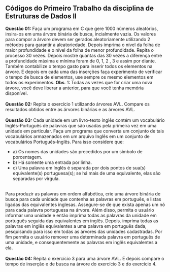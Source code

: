 ## Códigos do Primeiro Trabalho da disciplina de Estruturas de Dados II

<b>Questão 01:</b> Faça um programa em C que gere 1000 números aleatórios, insira-os em uma árvore binária de busca, incialmente vazia. Os valores para compor a árvore devem ser gerados aleatoriamente utilizando 2 métodos para garantir a aleatoriedade. Depois imprima o nível da folha de maior profundidade e o nível da folha de menor profundidade. Repita o processo 30 vezes. Depois mostre quantas das 30 vezes a diferença entre a profundidade máxima e mínima foram de 0, 1, 2 , 3 e assim por diante. Também contabilize o tempo gasto para inserir todos os elementos na árvore. E depois em cada uma das inserções faça experimento de verificar o tempo de busca de elementos, use sempre os mesmo elementos em todos os experimentos. **Obs**. 1: Todas as vezes que for criar uma nova árvore, você deve liberar a anterior, para que você tenha memória disponível.
<br>
<br>
<b>Questão 02:</b> Repita o exercício 1 utilizando árvores AVL. Compare os resultados obtidos entre as árvores binárias e as árvores AVL.
<br>
<br>
<b>Questão 03:</b> Cada unidade em um livro-texto inglês contém um vocabulário Inglês-Português de palavras que são usadas pela primeira vez em uma unidade em particular. Faça um programa que converta um conjunto de tais vocabulários armazenados em um arquivo Inglês em um conjunto de vocabulários Português-Inglês. Para isso considere que:
<ul>
	<li>a) Os nomes das unidades são precedidos por um símbolo de porcentagem.</li>
	<li>b) Há somente uma entrada por linha.</li>
	<li>c) Uma palavra em Inglês é separada por dois pontos de sua(s) equivalente(s) portuguesa(s); se há mais de uma equivalente, elas são separadas por vírgula.</li>
</ul>
<br>
Para produzir as palavras em ordem alfabética, crie uma árvore binária de busca para cada unidade que contenha as palavras em português, e listas ligadas das equivalentes inglesas. Assegure-se de que exista apenas um nó para cada palavra portuguesa na árvore. Além disso, permita o usuário informar uma unidade e então imprima todas as palavras da unidade em português seguida das equivalentes em inglês. Depois. imprima todas as palavras em inglês equivalentes a uma palavra em português dada, pesquisando para isso em todas as árvores das unidades cadastradas. Por fim permita o usuário remover uma determinada palavra em português de uma unidade, e consequentemente as palavras em inglês equivalentes a ela.
<br>
<br>
<b>Questão 04:</b> Repita o exercício 3 para uma árvore AVL. E depois compare o tempo de inserção e de busca na árvore do exercício 3 e do exercício 4.
<br>
<br>